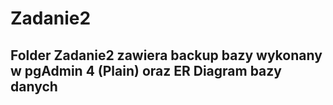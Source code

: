 # Zadanie2

## Folder Zadanie2 zawiera backup bazy wykonany w pgAdmin 4 (Plain) oraz ER Diagram bazy danych
